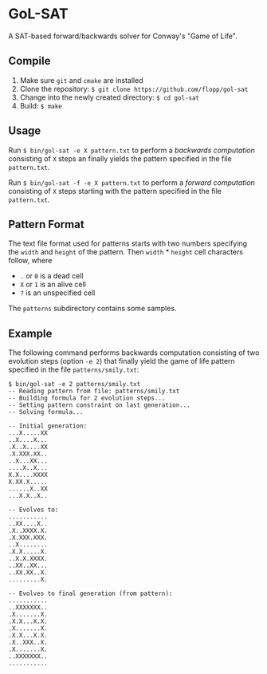 # GoL-SAT

A SAT-based forward/backwards solver for Conway's "Game of Life".

## Compile

1. Make sure `git` and `cmake` are installed
2. Clone the repository: `$ git clone https://github.com/flopp/gol-sat`
3. Change into the newly created directory: `$ cd gol-sat`
2. Build: `$ make`

## Usage

Run `$ bin/gol-sat -e X pattern.txt` to perform a *backwards computation* consisting of `X` steps an finally yields the pattern specified in the file `pattern.txt`.

Run `$ bin/gol-sat -f -e X pattern.txt` to perform a *forward computation* consisting of `X` steps starting with the pattern specified in the file `pattern.txt`.

## Pattern Format
The text file format used for patterns starts with two numbers specifying the `width` and `height` of the pattern. Then `width` * `height` cell characters follow, where

- `.` or `0` is a dead cell
- `X` or `1` is an alive cell
- `?` is an unspecified cell

The `patterns` subdirectory contains some samples.

## Example
The following command performs backwards computation consisting of two evolution steps (option `-e 2`) that finally yield the game of life pattern specified in the file `patterns/smily.txt`:

```
$ bin/gol-sat -e 2 patterns/smily.txt
-- Reading pattern from file: patterns/smily.txt
-- Building formula for 2 evolution steps...
-- Setting pattern constraint on last generation...
-- Solving formula...

-- Initial generation:
...X.....XX
..X....X...
.X..X....XX
.X.XXX.XX..
..X...XX...
....X..X...
X.X....XXXX
X.XX.X.....
......X..XX
...X.X..X..

-- Evolves to:
...........
..XX....X..
.X..XXXX.X.
.X.XXX.XXX.
..X........
.X.X.....X.
..X.X.XXXX.
..XX..XX...
..XX.XX..X.
.........X.

-- Evolves to final generation (from pattern):
...........
..XXXXXXX..
.X.......X.
.X.X...X.X.
.X.......X.
.X.X...X.X.
.X..XXX..X.
.X.......X.
..XXXXXXX..
...........
```
